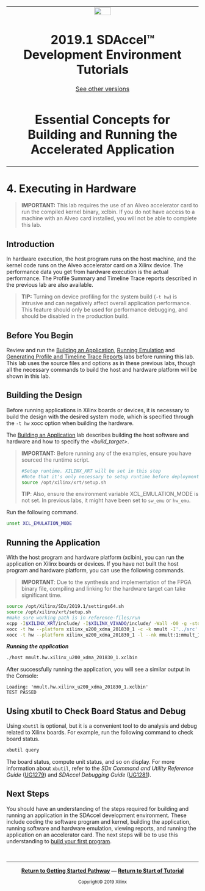 <table>
 <tr>
   <td align="center"><img src="https://www.xilinx.com/content/dam/xilinx/imgs/press/media-kits/corporate/xilinx-logo.png" width="30%"/><h1>2019.1 SDAccel™ Development Environment Tutorials</h1>
   <a href="https://github.com/Xilinx/SDAccel-Tutorials/branches/all">See other versions</a>
   </td>
 </tr>
 <tr>
 <td align="center"><h1>Essential Concepts for Building and Running the Accelerated Application</h1>
 </td>
 </tr>
</table>

# 4. Executing in Hardware

>**IMPORTANT:** This lab requires the use of an Alveo accelerator card to run the compiled kernel binary, xclbin. If you do not have access to a machine with an Alveo card installed, you will not be able to complete this lab.

## Introduction

In hardware execution, the host program runs on the host machine, and the kernel code runs on the Alveo accelerator card on a Xilinx device. The performance data you get from hardware execution is the actual performance. The Profile Summary and Timeline Trace reports described in the previous lab are also available.

>**TIP:** Turning on device profiling for the system build (`-t hw`) is intrusive and can negatively affect overall application performance. This feature should only be used for performance debugging, and should be disabled in the production build.

## Before You Begin

Review and run the [Building an Application](./BuildingAnApplication.md), [Running Emulation](./Emulation.md) and [Generating Profile and Timeline Trace Reports](./ProfileAndTraceReports.md) labs before running this lab. This lab uses the source files and options as in these previous labs, though all the necessary commands to build the host and hardware platform will be shown in this lab.

## Building the Design

Before running applications in Xilinx boards or devices, it is necessary to build the design with the desired system mode, which is specified through the `-t hw` xocc option when building the hardware.

The [Building an Application](./BuildingAnApplication.md) lab describes building the host software and hardware and how to specify the *<build_target>*.

>**IMPORTANT:** Before running any of the examples, ensure you have sourced the runtime script.
>
>  ```bash
>  #Setup runtime. XILINX_XRT will be set in this step
>  #Note that it's only necessary to setup runtime before deployment on hardware.
>  source /opt/xilinx/xrt/setup.sh
>  ```
>
>**TIP**: Also, ensure the environment variable XCL_EMULATION_MODE is not set. In previous labs, it might have been set to `sw_emu` or `hw_emu`.

Run the following command.

   ```bash
   unset XCL_EMULATION_MODE
   ```

## Running the Application

With the host program and hardware platform (xclbin), you can run the application on Xilinx boards or devices. If you have not built the host program and hardware platform, you can use the following commands.

>**IMPORTANT**: Due to the synthesis and implementation of the FPGA binary file, compiling and linking for the hardware target can take significant time.

  ```bash
  source /opt/Xilinx/SDx/2019.1/settings64.sh
  source /opt/xilinx/xrt/setup.sh
  #make sure working path is in reference-files/run
  xcpp -I$XILINX_XRT/include/ -I$XILINX_VIVADO/include/ -Wall -O0 -g -std=c++14 ../src/host.cpp  -o 'host'  -L$XILINX_XRT/lib/ -lOpenCL -lpthread -lrt -lstdc++
  xocc -t hw --platform xilinx_u200_xdma_201830_1 -c -k mmult -I'../src' -o'mmult.hw.xilinx_u200_xdma_201830_1.xo' '../src/mmult.cpp'
  xocc -t hw --platform xilinx_u200_xdma_201830_1 -l --nk mmult:1:mmult_1 -o'mmult.hw.xilinx_u200_xdma_201830_1.xclbin' mmult.hw.xilinx_u200_xdma_201830_1.xo
  ```

***Running the application***

  ```bash
  ./host mmult.hw.xilinx_u200_xdma_201830_1.xclbin
  ```

After successfully running the application, you will see a similar output in the Console:

  ```
  Loading: 'mmult.hw.xilinx_u200_xdma_201830_1.xclbin'
  TEST PASSED
  ```

## Using xbutil to Check Board Status and Debug

Using `xbutil` is optional, but it is a convenient tool to do analysis and debug related to Xilinx boards. For example, run the following command to check board status.

  ```bash
  xbutil query
  ```

The board status, compute unit status, and so on display. For more information about `xbutil`, refer to the *SDx Command and Utility Reference Guide* ([UG1279](https://www.xilinx.com/html_docs/xilinx2019_1/sdaccel_doc/ckx1534452174973.html)) and *SDAccel Debugging Guide* ([UG1281](https://www.xilinx.com/html_docs/xilinx2019_1/sdaccel_doc/caz1534452170629.html)).

## Next Steps

You should have an understanding of the steps required for building and running an application in the SDAccel development environment. These include coding the software program and kernel, building the application, running software and hardware emulation, viewing reports, and running the application on an accelerator card. The next steps will be to use this understanding to [build your first program](https://github.com/Xilinx/TechDocs/blob/SDAccel-Tutorials-XDF-develop/docs/my-first-sdaccel-application/README.md).

</br>
<hr/>
<p align="center"><b><a href="/docs/sdaccel-getting-started/">Return to Getting Started Pathway</a> — <a href="./README.md">Return to Start of Tutorial</a></b></p>

<p align="center"><sup>Copyright&copy; 2019 Xilinx</sup></p>
